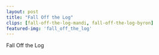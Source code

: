 ```yaml
---
layout: post
title: "Fall Off the Log"
clips: [fall-off-the-log-mandi, fall-off-the-log-byron]
featured-img: 'fall_off_the_log'
---
```



Fall Off the Log


